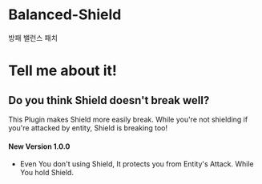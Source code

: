 # Balanced-Shield
방패 밸런스 패치

# Tell me about it!
## Do you think Shield doesn't break well?
This Plugin makes Shield more easily break. While you're not shielding if you're attacked by entity, Shield is breaking too!


#### New Version 1.0.0
- Even You don't using Shield, It protects you from Entity's Attack. While You hold Shield.
